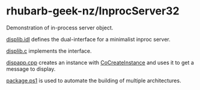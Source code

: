 # rhubarb-geek-nz/InprocServer32

Demonstration of in-process server object.

[displib.idl](displib/displib.idl) defines the dual-interface for a minimalist inproc server.

[displib.c](displib/displib.c) implements the interface.

[dispapp.cpp](dispapp/dispapp.cpp) creates an instance with [CoCreateInstance](https://learn.microsoft.com/en-us/windows/win32/api/combaseapi/nf-combaseapi-cocreateinstance) and uses it to get a message to display.

[package.ps1](package.ps1) is used to automate the building of multiple architectures.
